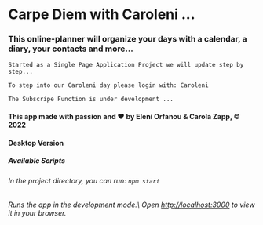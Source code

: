 # Carpe Diem with Caroleni ...

### This online-planner will organize your days with a calendar, a diary, your contacts and more...

    Started as a Single Page Application Project we will update step by step...

    To step into our Caroleni day please login with: Caroleni

    The Subscripe Function is under development ...

#### This app made with passion and ❤️ by Eleni Orfanou & Carola Zapp, © 2022

#### Desktop Version

##### Available Scripts

###### In the project directory, you can run: `npm start`

###### Runs the app in the development mode.\ Open [http://localhost:3000](http://localhost:3000) to view it in your browser.
